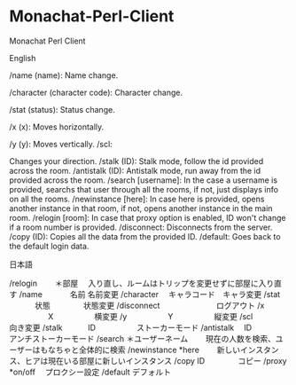 # Monachat-Perl-Client
Monachat Perl Client

English

/name (name):
Name change.

/character (character code):
Character change.

/stat (status):
Status change.

/x (x):
Moves horizontally.

/y (y):
Moves vertically.
/scl:
















Changes your direction.
/stalk (ID):
Stalk mode, follow the id provided across the room.
/antistalk (ID):
Antistalk mode, run away from the id provided across the room.
/search [username]:
In the case a username is provided, searchs that user through all the rooms, if not, just displays info on all the rooms.
/newinstance [here]:
In case here is provided, opens another instance in that room, if not, opens another instance in the main room.
/relogin [room]:
In case that proxy option is enabled, ID won't change if a room number is provided.
/disconnect:
Disconnects from the server.
/copy (ID):
Copies all the data from the provided ID.
/default:
Goes back to the default login data.

日本語

/relogin 　　＊部屋　       入り直し、ルームはトリップを変更せずに部屋に入り直す
/name 　　　 名前          名前変更
/character 　キャラコード　キャラ変更
/stat 　　　 状態　　　　  状態変更
/disconnect　　　　　　　  ログアウト
/x 　　　　　X　　　　　   横変更
/y 　　　　　Y　　　　　   縦変更
/scl　　　　　　　　　　　 向き変更
/stalk 　　　ID　　　　　  ストーカーモード
/antistalk 　ID　　　　　  アンチストーカーモード
/search      ＊ユーザーネーム　　    現在の人数を検索、ユーザーはもなちゃと全体的に検索
/newinstance *here　　     新しいインスタンス、ヒアは現在いる部屋に新しいインスタンス
/copy        ID　　　　    コピー
/proxy       *on/off　     プロクシー設定
/default                   デフォルト
